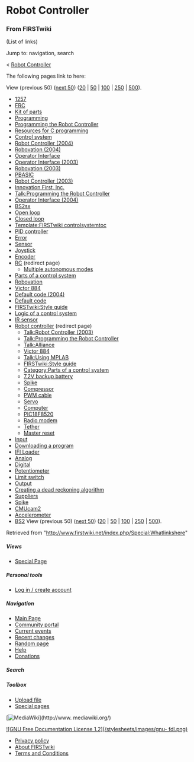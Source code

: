 # Robot Controller

### From FIRSTwiki

(List of links)

Jump to: navigation, search

&lt; [Robot Controller](/index.php?title=Robot_Controller&redirect=no "Robot
Controller" )  

The following pages link to here:

View (previous 50) ([next
50](/index.php?title=Special:Whatlinkshere/Robot_Controller&limit=50&from=3125
"Special:Whatlinkshere/Robot Controller" ))
([20](/index.php?title=Special:Whatlinkshere/Robot_Controller&limit=20&from=0
"Special:Whatlinkshere/Robot Controller" ) |
[50](/index.php?title=Special:Whatlinkshere/Robot_Controller&limit=50&from=0
"Special:Whatlinkshere/Robot Controller" ) |
[100](/index.php?title=Special:Whatlinkshere/Robot_Controller&limit=100&from=0
"Special:Whatlinkshere/Robot Controller" ) |
[250](/index.php?title=Special:Whatlinkshere/Robot_Controller&limit=250&from=0
"Special:Whatlinkshere/Robot Controller" ) |
[500](/index.php?title=Special:Whatlinkshere/Robot_Controller&limit=500&from=0
"Special:Whatlinkshere/Robot Controller" )).

  * [1257](/index.php/1257 "1257" )
  * [FRC](/index.php/FRC "FRC" )
  * [Kit of parts](/index.php/Kit_of_parts "Kit of parts" )
  * [Programming](/index.php/Programming "Programming" )
  * [Programming the Robot Controller](/index.php/Programming_the_Robot_Controller "Programming the Robot Controller" )
  * [Resources for C programming](/index.php/Resources_for_C_programming "Resources for C programming" )
  * [Control system](/index.php/Control_system "Control system" )
  * [Robot Controller (2004)](/index.php/Robot_Controller_%282004%29 "Robot Controller \(2004\)" )
  * [Robovation (2004)](/index.php/Robovation_%282004%29 "Robovation \(2004\)" )
  * [Operator Interface](/index.php/Operator_Interface "Operator Interface" )
  * [Operator Interface (2003)](/index.php/Operator_Interface_%282003%29 "Operator Interface \(2003\)" )
  * [Robovation (2003)](/index.php/Robovation_%282003%29 "Robovation \(2003\)" )
  * [PBASIC](/index.php/PBASIC "PBASIC" )
  * [Robot Controller (2003)](/index.php/Robot_Controller_%282003%29 "Robot Controller \(2003\)" )
  * [Innovation First, Inc.](/index.php/Innovation_First%2C_Inc. "Innovation First, Inc." )
  * [Talk:Programming the Robot Controller](/index.php/Talk:Programming_the_Robot_Controller "Talk:Programming the Robot Controller" )
  * [Operator Interface (2004)](/index.php/Operator_Interface_%282004%29 "Operator Interface \(2004\)" )
  * [BS2sx](/index.php/BS2sx "BS2sx" )
  * [Open loop](/index.php/Open_loop "Open loop" )
  * [Closed loop](/index.php/Closed_loop "Closed loop" )
  * [Template:FIRSTwiki controlsystemtoc](/index.php/Template:FIRSTwiki_controlsystemtoc "Template:FIRSTwiki controlsystemtoc" )
  * [PID controller](/index.php/PID_controller "PID controller" )
  * [Error](/index.php/Error "Error" )
  * [Sensor](/index.php/Sensor "Sensor" )
  * [Joystick](/index.php/Joystick "Joystick" )
  * [Encoder](/index.php/Encoder "Encoder" )
  * [RC](/index.php?title=RC&redirect=no "RC" ) (redirect page) 
    * [Multiple autonomous modes](/index.php/Multiple_autonomous_modes "Multiple autonomous modes" )
  * [Parts of a control system](/index.php/Parts_of_a_control_system "Parts of a control system" )
  * [Robovation](/index.php/Robovation "Robovation" )
  * [Victor 884](/index.php/Victor_884 "Victor 884" )
  * [Default code (2004)](/index.php/Default_code_%282004%29 "Default code \(2004\)" )
  * [Default code](/index.php/Default_code "Default code" )
  * [FIRSTwiki:Style guide](/index.php/FIRSTwiki:Style_guide "FIRSTwiki:Style guide" )
  * [Logic of a control system](/index.php/Logic_of_a_control_system "Logic of a control system" )
  * [IR sensor](/index.php/IR_sensor "IR sensor" )
  * [Robot controller](/index.php?title=Robot_controller&redirect=no "Robot controller" ) (redirect page) 
    * [Talk:Robot Controller (2003)](/index.php/Talk:Robot_Controller_%282003%29 "Talk:Robot Controller \(2003\)" )
    * [Talk:Programming the Robot Controller](/index.php/Talk:Programming_the_Robot_Controller "Talk:Programming the Robot Controller" )
    * [Talk:Alliance](/index.php/Talk:Alliance "Talk:Alliance" )
    * [Victor 884](/index.php/Victor_884 "Victor 884" )
    * [Talk:Using MPLAB](/index.php/Talk:Using_MPLAB "Talk:Using MPLAB" )
    * [FIRSTwiki:Style guide](/index.php/FIRSTwiki:Style_guide "FIRSTwiki:Style guide" )
    * [Category:Parts of a control system](/index.php/Category:Parts_of_a_control_system "Category:Parts of a control system" )
    * [7.2V backup battery](/index.php/7.2V_backup_battery "7.2V backup battery" )
    * [Spike](/index.php/Spike "Spike" )
    * [Compressor](/index.php/Compressor "Compressor" )
    * [PWM cable](/index.php/PWM_cable "PWM cable" )
    * [Servo](/index.php/Servo "Servo" )
    * [Computer](/index.php/Computer "Computer" )
    * [PIC18F8520](/index.php/PIC18F8520 "PIC18F8520" )
    * [Radio modem](/index.php/Radio_modem "Radio modem" )
    * [Tether](/index.php/Tether "Tether" )
    * [Master reset](/index.php/Master_reset "Master reset" )
  * [Input](/index.php/Input "Input" )
  * [Downloading a program](/index.php/Downloading_a_program "Downloading a program" )
  * [IFI Loader](/index.php/IFI_Loader "IFI Loader" )
  * [Analog](/index.php/Analog "Analog" )
  * [Digital](/index.php/Digital "Digital" )
  * [Potentiometer](/index.php/Potentiometer "Potentiometer" )
  * [Limit switch](/index.php/Limit_switch "Limit switch" )
  * [Output](/index.php/Output "Output" )
  * [Creating a dead reckoning algorithm](/index.php/Creating_a_dead_reckoning_algorithm "Creating a dead reckoning algorithm" )
  * [Suppliers](/index.php/Suppliers "Suppliers" )
  * [Spike](/index.php/Spike "Spike" )
  * [CMUcam2](/index.php/CMUcam2 "CMUcam2" )
  * [Accelerometer](/index.php/Accelerometer "Accelerometer" )
  * [BS2](/index.php/BS2 "BS2" )
View (previous 50) ([next
50](/index.php?title=Special:Whatlinkshere/Robot_Controller&limit=50&from=3125
"Special:Whatlinkshere/Robot Controller" ))
([20](/index.php?title=Special:Whatlinkshere/Robot_Controller&limit=20&from=0
"Special:Whatlinkshere/Robot Controller" ) |
[50](/index.php?title=Special:Whatlinkshere/Robot_Controller&limit=50&from=0
"Special:Whatlinkshere/Robot Controller" ) |
[100](/index.php?title=Special:Whatlinkshere/Robot_Controller&limit=100&from=0
"Special:Whatlinkshere/Robot Controller" ) |
[250](/index.php?title=Special:Whatlinkshere/Robot_Controller&limit=250&from=0
"Special:Whatlinkshere/Robot Controller" ) |
[500](/index.php?title=Special:Whatlinkshere/Robot_Controller&limit=500&from=0
"Special:Whatlinkshere/Robot Controller" )).

Retrieved from "<http://www.firstwiki.net/index.php/Special:Whatlinkshere>"

##### Views

  * [Special Page](/index.php/Special:Whatlinkshere/Robot_Controller)

##### Personal tools

  * [Log in / create account](/index.php?title=Special:Userlogin&returnto=Special:Whatlinkshere)

[](/index.php/Main_Page "Main Page" )

##### Navigation

  * [Main Page](/index.php/Main_Page)
  * [Community portal](/index.php/FIRSTwiki:Community_portal)
  * [Current events](/index.php/Current_events)
  * [Recent changes](/index.php/Special:Recentchanges)
  * [Random page](/index.php/Special:Random)
  * [Help](/index.php/Help:Contents)
  * [Donations](/index.php/FIRSTwiki:Site_support)

##### Search



##### Toolbox

  * [Upload file](/index.php/Special:Upload)
  * [Special pages](/index.php/Special:Specialpages)

[![MediaWiki](/skins/common/images/poweredby_mediawiki_88x31.png)](http://www.
mediawiki.org/)

[![GNU Free Documentation License 1.2](/stylesheets/images/gnu-
fdl.png)](http://www.gnu.org/copyleft/fdl.html)

  * [Privacy policy](/index.php/FIRSTwiki:Privacy_policy "FIRSTwiki:Privacy policy" )
  * [About FIRSTwiki](/index.php/FIRSTwiki:About "FIRSTwiki:About" )
  * [Terms and Conditions](/index.php/FIRSTwiki:Terms_and_conditions "FIRSTwiki:Terms and conditions" )

